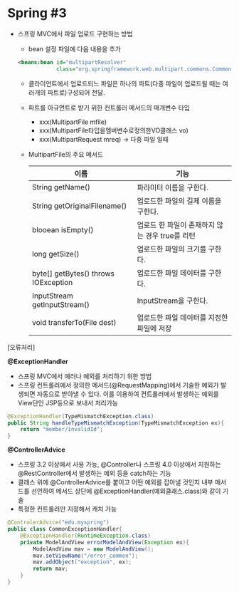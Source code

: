 # Spring #3

- 스프링 MVC에서 파일 업로드 구현하는 방법

  - bean 설정 파일에 다음 내용을 추가

  ```xml
  <beans:bean id="multipartResolver"
              class="org.springframework.web.multipart.commons.CommonsMultipartResolver"/>
  ```

  - 클라이언트에서 업로드되느 파일은 하나의 파트(다중 파일이 업로드될 때는 여러개의 파트로)구성되어 전달. 

  - 파트를 아규먼트로 받기 위한 컨트롤러 메서드의 매개변수 타입

    - xxx(MultipartFile mfile)
    - xxx(MultipartFile타입을멤버변수로정의한VO클래스 vo)
    - xxx(MultipartRequest mreq) -> 다중 파일 일때

  - MultipartFile의 주요 메서드

    | 이름                                 | 기능                                            |
    | ------------------------------------ | ----------------------------------------------- |
    | String getName()                     | 파라미터 이름을 구한다.                         |
    | String getOriginalFilename()         | 업로드한 파일의 길제 이름을 구한다.             |
    | blooean isEmpty()                    | 업로드 한 파일이 존재하지 않는 경우 true를 리턴 |
    | long getSize()                       | 업로드한 파일의 크기를 구한다.                  |
    | byte[] getBytes() throws IOException | 업로드한 파일 데이터를 구한다.                  |
    | InputStream getInputStream()         | InputStream을 구한다.                           |
    | void transferTo(File dest)           | 업로드한 파일 데이터를 지정한 파일에 저장       |


[오류처리]

**@ExceptionHandler**

- 스프링 MVC에서 에러나 예외를 처리하기 위한 방법
- 스프링 컨트롤러에서 정의한 메서드(@RequestMapping)에서 기술한 예외가 발생되면 자동으로 받아낼 수 있다. 이를 이용하여 컨트롤러에서 발생하는 예외를 View단인 JSP등으로 보내서 처리가능

```java
@ExceptionHandler(TypeMismatchException.class)
public String handleTypeMismatchException(TypeMismatchException ex){
    return "member/invalidId";
}
```

**@ControllerAdvice**

- 스프링 3.2 이상에서 사용 가능, @Controller나 스프링 4.0 이상에서 지원하는 @RestController에서 발생하는 예외 등을 catch하는 기능
- 클래스 위에 @ControllerAdvice를 붙이고 어떤 예외를 잡아낼 것인지 내부 메서드를 선언하여 메서드 상단에 @ExceptionHandler(예외클래스.class)와 같이 기술
- 특정한 컨트롤러만 지정해서 캐치 가능

```java
@ControlerAdvice("edu.myspring")
public class CommonExceptionHandler{
    @ExceptionHandler(RuntimeException.class)
    private ModelAndView errorModelAndView(Exception ex){
        ModelAndView mav = new ModelAndView();
        mav.setViewName("/error_common");
        mav.addObject("exception", ex);
        return mav;
    }
}
```









